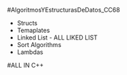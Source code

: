 #AlgoritmosYEstructurasDeDatos_CC68
 <ul>
  <li>Structs</li>
  <li>Temaplates</li>
  <li>Linked List - ALL LIKED LIST </li>
  <li>Sort Algorithms</li>
  <li>Lambdas</li>
 </ul>
 
 #ALL IN C++
